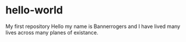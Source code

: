 # hello-world
My first repository
Hello my name is Bannerrogers and I have lived many lives across many planes of existance. 
